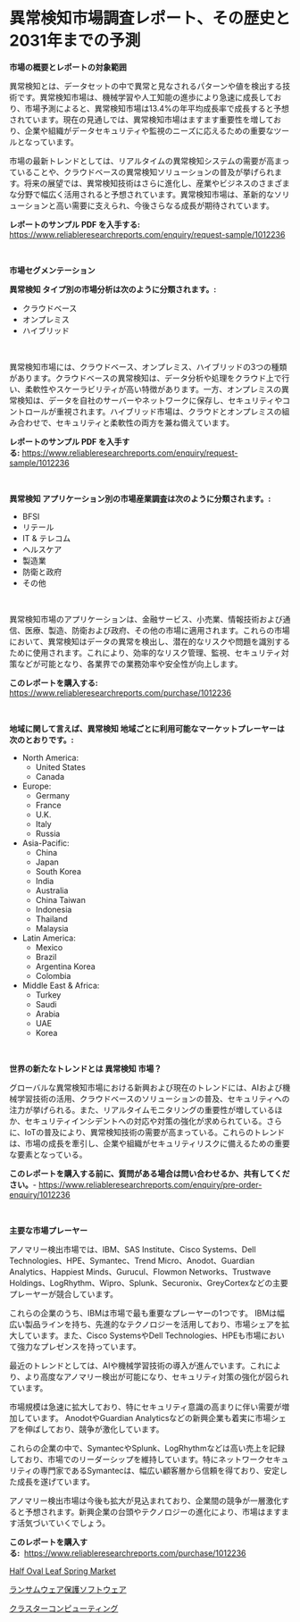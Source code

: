 <p><h1>異常検知市場調査レポート、その歴史と2031年までの予測</h1></p><p><strong>市場の概要とレポートの対象範囲</strong></p>
<p><p>異常検知とは、データセットの中で異常と見なされるパターンや値を検出する技術です。異常検知市場は、機械学習や人工知能の進歩により急速に成長しており、市場予測によると、異常検知市場は13.4%の年平均成長率で成長すると予想されています。現在の見通しでは、異常検知市場はますます重要性を増しており、企業や組織がデータセキュリティや監視のニーズに応えるための重要なツールとなっています。</p><p>市場の最新トレンドとしては、リアルタイムの異常検知システムの需要が高まっていることや、クラウドベースの異常検知ソリューションの普及が挙げられます。将来の展望では、異常検知技術はさらに進化し、産業やビジネスのさまざまな分野で幅広く活用されると予想されています。異常検知市場は、革新的なソリューションと高い需要に支えられ、今後さらなる成長が期待されています。</p></p>
<p><strong>レポートのサンプル PDF を入手する:</strong> <a href="https://www.reliableresearchreports.com/enquiry/request-sample/1012236">https://www.reliableresearchreports.com/enquiry/request-sample/1012236</a></p>
<p>&nbsp;</p>
<p><strong>市場セグメンテーション</strong></p>
<p><strong>異常検知 タイプ別の市場分析は次のように分類されます。:</strong></p>
<p><ul><li>クラウドベース</li><li>オンプレミス</li><li>ハイブリッド</li></ul></p>
<p>&nbsp;</p>
<p><p>異常検知市場には、クラウドベース、オンプレミス、ハイブリッドの3つの種類があります。クラウドベースの異常検知は、データ分析や処理をクラウド上で行い、柔軟性やスケーラビリティが高い特徴があります。一方、オンプレミスの異常検知は、データを自社のサーバーやネットワークに保存し、セキュリティやコントロールが重視されます。ハイブリッド市場は、クラウドとオンプレミスの組み合わせで、セキュリティと柔軟性の両方を兼ね備えています。</p></p>
<p><strong>レポートのサンプル PDF を入手する:</strong>&nbsp;<a href="https://www.reliableresearchreports.com/enquiry/request-sample/1012236">https://www.reliableresearchreports.com/enquiry/request-sample/1012236</a></p>
<p>&nbsp;</p>
<p><strong> 異常検知 アプリケーション別の市場産業調査は次のように分類されます。:</strong></p>
<p><ul><li>BFSI</li><li>リテール</li><li>IT & テレコム</li><li>ヘルスケア</li><li>製造業</li><li>防衛と政府</li><li>その他</li></ul></p>
<p>&nbsp;</p>
<p><p>異常検知市場のアプリケーションは、金融サービス、小売業、情報技術および通信、医療、製造、防衛および政府、その他の市場に適用されます。これらの市場において、異常検知はデータの異常を検出し、潜在的なリスクや問題を識別するために使用されます。これにより、効率的なリスク管理、監視、セキュリティ対策などが可能となり、各業界での業務効率や安全性が向上します。</p></p>
<p><strong>このレポートを購入する:</strong>&nbsp; <a href="https://www.reliableresearchreports.com/purchase/1012236">https://www.reliableresearchreports.com/purchase/1012236</a></p>
<p>&nbsp;</p>
<p><strong>地域に関して言えば、異常検知 地域ごとに利用可能なマーケットプレーヤーは次のとおりです。:</strong></p>
<p><ul>
    <li>
        North America:
        <ul>
            <li>United States</li>
            <li>Canada</li>
        </ul>
    </li>
    <li>
        Europe:
        <ul>
            <li>Germany</li>
            <li>France</li>
            <li>U.K.</li>
            <li>Italy</li>
            <li>Russia</li>
        </ul>
    </li>
    <li>
        Asia-Pacific:
        <ul>
            <li>China</li>
            <li>Japan</li>
            <li>South Korea</li>
            <li>India</li>
            <li>Australia</li>
            <li>China Taiwan</li>
            <li>Indonesia</li>
            <li>Thailand</li>
            <li>Malaysia</li>
        </ul>
    </li>
    <li>
        Latin America:
        <ul>
            <li>Mexico</li>
            <li>Brazil</li>
            <li>Argentina Korea</li>
            <li>Colombia</li>
        </ul>
    </li>
    <li>
        Middle East & Africa:
        <ul>
            <li>Turkey</li>
            <li>Saudi</li>
            <li>Arabia</li>
            <li>UAE</li>
            <li>Korea</li>
        </ul>
    </li>
    </ul></p>
<p>&nbsp;</p>
<p><strong>世界の新たなトレンドとは 異常検知 市場？</strong></p>
<p><p>グローバルな異常検知市場における新興および現在のトレンドには、AIおよび機械学習技術の活用、クラウドベースのソリューションの普及、セキュリティへの注力が挙げられる。また、リアルタイムモニタリングの重要性が増しているほか、セキュリティインシデントへの対応や対策の強化が求められている。さらに、IoTの普及により、異常検知技術の需要が高まっている。これらのトレンドは、市場の成長を牽引し、企業や組織がセキュリティリスクに備えるための重要な要素となっている。</p></p>
<p><strong>このレポートを購入する前に、質問がある場合は問い合わせるか、共有してください。</strong>- <a href="https://www.reliableresearchreports.com/enquiry/pre-order-enquiry/1012236">https://www.reliableresearchreports.com/enquiry/pre-order-enquiry/1012236</a></p>
<p>&nbsp;</p>
<p><strong>主要な市場プレーヤー</strong></p>
<p><p>アノマリー検出市場では、IBM、SAS Institute、Cisco Systems、Dell Technologies、HPE、Symantec、Trend Micro、Anodot、Guardian Analytics、Happiest Minds、Gurucul、Flowmon Networks、Trustwave Holdings、LogRhythm、Wipro、Splunk、Securonix、GreyCortexなどの主要プレーヤーが競合しています。</p><p>これらの企業のうち、IBMは市場で最も重要なプレーヤーの1つです。 IBMは幅広い製品ラインを持ち、先進的なテクノロジーを活用しており、市場シェアを拡大しています。また、Cisco SystemsやDell Technologies、HPEも市場において強力なプレゼンスを持っています。</p><p>最近のトレンドとしては、AIや機械学習技術の導入が進んでいます。これにより、より高度なアノマリー検出が可能になり、セキュリティ対策の強化が図られています。</p><p>市場規模は急速に拡大しており、特にセキュリティ意識の高まりに伴い需要が増加しています。 AnodotやGuardian Analyticsなどの新興企業も着実に市場シェアを伸ばしており、競争が激化しています。</p><p>これらの企業の中で、SymantecやSplunk、LogRhythmなどは高い売上を記録しており、市場でのリーダーシップを維持しています。特にネットワークセキュリティの専門家であるSymantecは、幅広い顧客層から信頼を得ており、安定した成長を遂げています。</p><p>アノマリー検出市場は今後も拡大が見込まれており、企業間の競争が一層激化すると予想されます。新興企業の台頭やテクノロジーの進化により、市場はますます活気づいていくでしょう。</p></p>
<p><strong>このレポートを購入する:</strong>&nbsp;&nbsp;<a href="https://www.reliableresearchreports.com/purchase/1012236">https://www.reliableresearchreports.com/purchase/1012236</a></p>
<p><p><a href="https://circular-yam-9b9.notion.site/Insights-into-Half-Oval-Leaf-Spring-Market-Size-Analysing-Market-Share-Trends-and-Growth-from-202-de0ee2ebe23844239f52af7e28ed2d8e">Half Oval Leaf Spring Market</a></p><p><a href="https://github.com/KaydenJohns1964/Market-Research-Report-List-1/blob/main/12786856025.md">ランサムウェア保護ソフトウェア</a></p><p><a href="https://github.com/marbadji/Market-Research-Report-List-1/blob/main/91880476024.md">クラスターコンピューティング</a></p></p>
